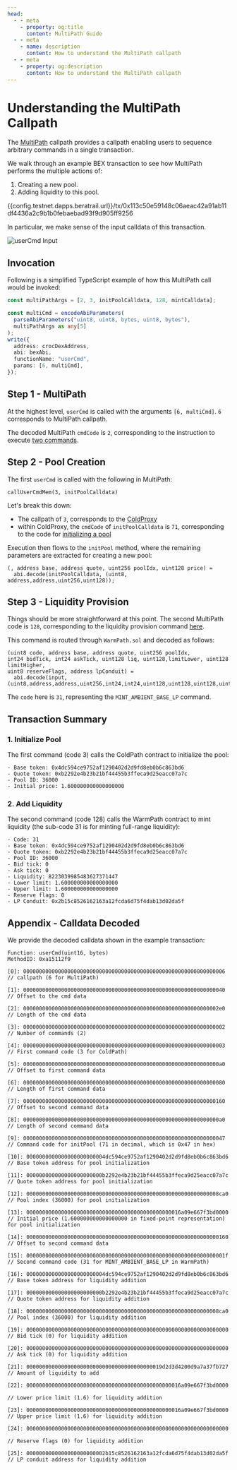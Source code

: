 ```yaml
---
head:
  - - meta
    - property: og:title
      content: MultiPath Guide
  - - meta
    - name: description
      content: How to understand the MultiPath callpath
  - - meta
    - property: og:description
      content: How to understand the MultiPath callpath
---
```


<script setup>
  import config from '@berachain/config/constants.json';
</script>

# Understanding the MultiPath Callpath

The [MultiPath](/developers/contracts/multipath) callpath provides a callpath enabling users to sequence arbitrary commands in a single transaction.

We walk through an example BEX transaction to see how MultiPath performs the multiple actions of:

1. Creating a new pool.
2. Adding liquidity to this pool.

{{config.testnet.dapps.beratrail.url}}/tx/0x113c50e59148c06aeac42a91ab11df4436a2c9b1b0febaebad93f9d905ff9256

In particular, we make sense of the input calldata of this transaction.

![userCmd Input](/assets/usercmd-input.png)

## Invocation

Following is a simplified TypeScript example of how this MultiPath call would be invoked:

```typescript
const multiPathArgs = [2, 3, initPoolCalldata, 128, mintCalldata];

const multiCmd = encodeAbiParameters(
  parseAbiParameters("uint8, uint8, bytes, uint8, bytes"),
  multiPathArgs as any[5]
);
write({
  address: crocDexAddress,
  abi: bexAbi,
  functionName: "userCmd",
  params: [6, multiCmd],
});
```

## Step 1 - MultiPath

At the highest level, `userCmd` is called with the arguments `[6, multiCmd]`. `6` corresponds to MultiPath callpath.

The decoded MultiPath `cmdCode` is `2`, corresponding to the instruction to execute [two commands](https://github.com/berachain/CrocSwap-protocol/blob/mainL2/contracts/callpaths/MultiPath.sol#L29).

## Step 2 - Pool Creation

The first `userCmd` is called with the following in MultiPath:

`callUserCmdMem(3, initPoolCalldata)`

Let's break this down:

- The callpath of `3`, corresponds to the [ColdProxy](https://github.com/berachain/CrocSwap-protocol/blob/mainL2/contracts/mixins/StorageLayout.sol#L197)
- within ColdProxy, the `cmdCode` of `initPoolCalldata` is `71`, corresponding to the code for [initializing a pool](https://github.com/berachain/CrocSwap-protocol/blob/mainL2/contracts/callpaths/ColdPath.sol#L91)

Execution then flows to the `initPool` method, where the remaining parameters are extracted for creating a new pool:

```solidity
(, address base, address quote, uint256 poolIdx, uint128 price) =
  abi.decode(initPoolCalldata, (uint8, address,address,uint256,uint128));
```

## Step 3 - Liquidity Provision

Things should be more straightforward at this point. The second MultiPath code is `128`, corresponding to the liquidity provision command [here](https://github.com/berachain/CrocSwap-protocol/blob/mainL2/contracts/callpaths/WarmPath.sol#L49).

This command is routed through `WarmPath.sol` and decoded as follows:

```solidity
(uint8 code, address base, address quote, uint256 poolIdx,
int24 bidTick, int24 askTick, uint128 liq, uint128,limitLower, uint128 limitHigher,
uint8 reserveFlags, address lpConduit) =
  abi.decode(input, (uint8,address,address,uint256,int24,int24,uint128,uint128,uint128,uint8,address));
```

The `code` here is `31`, representing the `MINT_AMBIENT_BASE_LP` command.

## Transaction Summary

### 1. Initialize Pool

The first command (code 3) calls the ColdPath contract to initialize the pool:

```
- Base token: 0x4dc594ce9752af1290402d2d9fd8eb0b6c863bd6
- Quote token: 0xb2292e4b23b21bf44455b3ffeca9d25eacc07a7c
- Pool ID: 36000
- Initial price: 1.600000000000000000
```

### 2. Add Liquidity

The second command (code 128) calls the WarmPath contract to mint liquidity (the sub-code 31 is for minting full-range liquidity):

```
- Code: 31
- Base token: 0x4dc594ce9752af1290402d2d9fd8eb0b6c863bd6
- Quote token: 0xb2292e4b23b21bf44455b3ffeca9d25eacc07a7c
- Pool ID: 36000
- Bid tick: 0
- Ask tick: 0
- Liquidity: 8223039985483627371447
- Lower limit: 1.600000000000000000
- Upper limit: 1.600000000000000000
- Reserve flags: 0
- LP Conduit: 0x2b15c8526162163a12fcda6d75f4dab13d02da5f
```

## Appendix - Calldata Decoded

We provide the decoded calldata shown in the <a :href="config.testnet.dapps.beratrail.url + 'tx/0x113c50e59148c06aeac42a91ab11df4436a2c9b1b0febaebad93f9d905ff9256'">example transaction</a>:

```
Function: userCmd(uint16, bytes)
MethodID: 0xa15112f9

[0]: 0000000000000000000000000000000000000000000000000000000000000006
// callpath (6 for MultiPath)

[1]: 0000000000000000000000000000000000000000000000000000000000000040
// Offset to the cmd data

[2]: 00000000000000000000000000000000000000000000000000000000000002e0
// Length of the cmd data

[3]: 0000000000000000000000000000000000000000000000000000000000000002
// Number of commands (2)

[4]: 0000000000000000000000000000000000000000000000000000000000000003
// First command code (3 for ColdPath)

[5]: 00000000000000000000000000000000000000000000000000000000000000a0
// Offset to first command data

[6]: 0000000000000000000000000000000000000000000000000000000000000080
// Length of first command data

[7]: 0000000000000000000000000000000000000000000000000000000000000160
// Offset to second command data

[8]: 00000000000000000000000000000000000000000000000000000000000000a0
// Length of second command data

[9]: 0000000000000000000000000000000000000000000000000000000000000047
// Command code for initPool (71 in decimal, which is 0x47 in hex)

[10]: 0000000000000000000000004dc594ce9752af1290402d2d9fd8eb0b6c863bd6
// Base token address for pool initialization

[11]: 000000000000000000000000b2292e4b23b21bf44455b3ffeca9d25eacc07a7c
// Quote token address for pool initialization

[12]: 0000000000000000000000000000000000000000000000000000000000008ca0
// Pool index (36000) for pool initialization

[13]: 0000000000000000000000000000000000000000000000016a09e667f3bd0000
// Initial price (1.600000000000000000 in fixed-point representation) for pool initialization

[14]: 0000000000000000000000000000000000000000000000000000000000000160
// Offset to second command data

[15]: 000000000000000000000000000000000000000000000000000000000000001f
// Second command code (31 for MINT_AMBIENT_BASE_LP in WarmPath)

[16]: 0000000000000000000000004dc594ce9752af1290402d2d9fd8eb0b6c863bd6
// Base token address for liquidity addition

[17]: 000000000000000000000000b2292e4b23b21bf44455b3ffeca9d25eacc07a7c
// Quote token address for liquidity addition

[18]: 0000000000000000000000000000000000000000000000000000000000008ca0
// Pool index (36000) for liquidity addition

[19]: 0000000000000000000000000000000000000000000000000000000000000000
// Bid tick (0) for liquidity addition

[20]: 0000000000000000000000000000000000000000000000000000000000000000
// Ask tick (0) for liquidity addition

[21]: 0000000000000000000000000000000000000000019d2d3d4200d9a7a37fb727
// Amount of liquidity to add

[22]: 0000000000000000000000000000000000000000000000016a09e667f3bd0000

// Lower price limit (1.6) for liquidity addition

[23]: 0000000000000000000000000000000000000000000000016a09e667f3bd0000
// Upper price limit (1.6) for liquidity addition

[24]: 0000000000000000000000000000000000000000000000000000000000000000

// Reserve flags (0) for liquidity addition

[25]: 0000000000000000000000002b15c8526162163a12fcda6d75f4dab13d02da5f
// LP conduit address for liquidity addition
```
